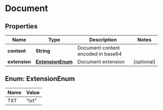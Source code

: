 
# Document

## Properties
Name | Type | Description | Notes
------------ | ------------- | ------------- | -------------
**content** | **String** | Document content encoded in base64 | 
**extension** | [**ExtensionEnum**](#ExtensionEnum) | Document extension |  [optional]


<a name="ExtensionEnum"></a>
## Enum: ExtensionEnum
Name | Value
---- | -----
TXT | &quot;txt&quot;



